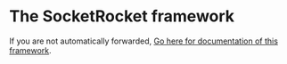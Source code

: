 # The SocketRocket framework

If you are not automatically forwarded, [Go here for documentation of this framework](SocketRocket/index.html).

<script type="text/javascript">
document.location="SocketRocket/index.html";
</script>
